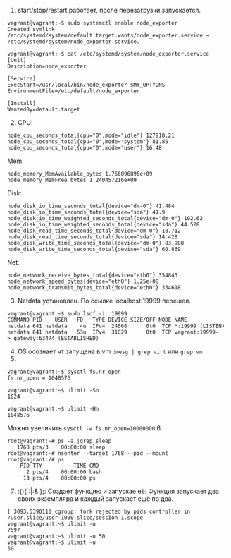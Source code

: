 1. start/stop/restart работает, после перезагрузки запускается.
```
vagrant@vagrant:~$ sudo systemctl enable node_exporter
Created symlink /etc/systemd/system/default.target.wants/node_exporter.service → /etc/systemd/system/node_exporter.service.
```
```buildoutcfg
vagrant@vagrant:~$ cat /etc/systemd/system/node_exporter.service
[Unit]
Description=node_exporter

[Service]
ExecStart=/usr/local/bin/node_exporter $MY_OPTYONS
EnvironmentFile=/etc/default/node_exporter

[Install]
WantedBy=default.target
```
2. CPU:
```
node_cpu_seconds_total{cpu="0",mode="idle"} 127918.21
node_cpu_seconds_total{cpu="0",mode="system"} 81.86
node_cpu_seconds_total{cpu="0",mode="user"} 16.48
```
Mem:
```
node_memory_MemAvailable_bytes 1.766096896e+09
node_memory_MemFree_bytes 1.240457216e+09
```
Disk:
```
node_disk_io_time_seconds_total{device="dm-0"} 41.484
node_disk_io_time_seconds_total{device="sda"} 41.9
node_disk_io_time_weighted_seconds_total{device="dm-0"} 102.62
node_disk_io_time_weighted_seconds_total{device="sda"} 44.528
node_disk_read_time_seconds_total{device="dm-0"} 18.712
node_disk_read_time_seconds_total{device="sda"} 14.428
node_disk_write_time_seconds_total{device="dm-0"} 83.908
node_disk_write_time_seconds_total{device="sda"} 60.869
```
Net:
```
node_network_receive_bytes_total{device="eth0"} 354843
node_network_speed_bytes{device="eth0"} 1.25e+08
node_network_transmit_bytes_total{device="eth0"} 334618
```
3. Netdata установлен. По ссылке localhost:19999 перешел.
```
vagrant@vagrant:~$ sudo lsof -i :19999
COMMAND PID    USER   FD   TYPE DEVICE SIZE/OFF NODE NAME
netdata 641 netdata    4u  IPv4  24668      0t0  TCP *:19999 (LISTEN)
netdata 641 netdata   53u  IPv4  31829      0t0  TCP vagrant:19999->_gateway:63474 (ESTABLISHED)
```
4. OS осознает чт запущена в vm ```dmesg | grep virt``` или ```grep vm```
5. 
```
vagrant@vagrant:~$ sysctl fs.nr_open
fs.nr_open = 1048576
```
```
vagrant@vagrant:~$ ulimit -Sn
1024
```
```
vagrant@vagrant:~$ ulimit -Hn
1048576
```
Можно увеличить ```sysctl -w fs.nr_open=10000000```
6.
```buildoutcfg
root@vagrant:~# ps -a |grep sleep
   1768 pts/3    00:00:00 sleep
root@vagrant:~# nsenter --target 1768 --pid --mount
root@vagrant:/# ps
    PID TTY          TIME CMD
      2 pts/4    00:00:00 bash
     13 pts/4    00:00:00 ps
```
7. :(){ :|:& };: Создает функцию и запускае её. Функция запускает два своих экземпляра и каждый запускает ещё по два.
```buildoutcfg
[ 3093.539011] cgroup: fork rejected by pids controller in /user.slice/user-1000.slice/session-1.scope
vagrant@vagrant:~$ ulimit -u
7597
vagrant@vagrant:~$ ulimit -u 50
vagrant@vagrant:~$ ulimit -u
50
```